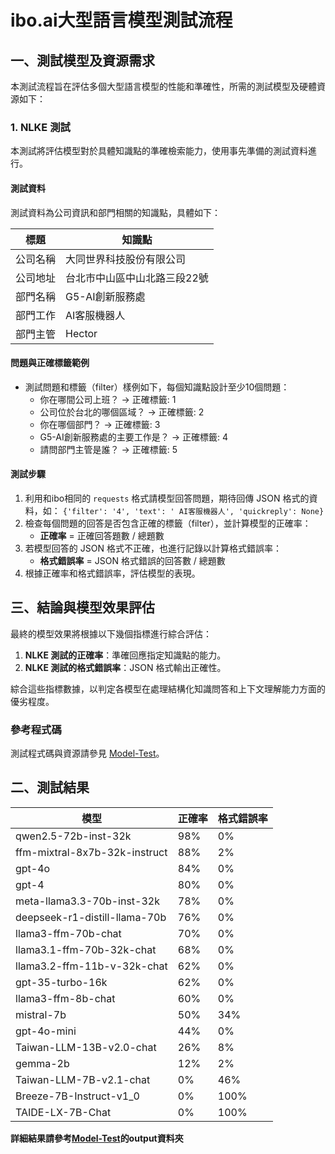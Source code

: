 # ibo.ai大型語言模型測試流程

## 一、測試模型及資源需求

本測試流程旨在評估多個大型語言模型的性能和準確性，所需的測試模型及硬體資源如下：

### 1. NLKE 測試

本測試將評估模型對於具體知識點的準確檢索能力，使用事先準備的測試資料進行。

#### 測試資料
測試資料為公司資訊和部門相關的知識點，具體如下：

| 標題     | 知識點                         |
|----------|--------------------------------|
| 公司名稱 | 大同世界科技股份有限公司       |
| 公司地址 | 台北市中山區中山北路三段22號  |
| 部門名稱 | G5-AI創新服務處               |
| 部門工作 | AI客服機器人                  |
| 部門主管 | Hector                           |

#### 問題與正確標籤範例
- 測試問題和標籤（filter）樣例如下，每個知識點設計至少10個問題：
  - 你在哪間公司上班？ → 正確標籤: 1
  - 公司位於台北的哪個區域？ → 正確標籤: 2
  - 你在哪個部門？ → 正確標籤: 3
  - G5-AI創新服務處的主要工作是？ → 正確標籤: 4
  - 請問部門主管是誰？ → 正確標籤: 5

#### 測試步驟
1. 利用和ibo相同的 `requests` 格式請模型回答問題，期待回傳 JSON 格式的資料，如： `{'filter': '4', 'text': ' AI客服機器人', 'quickreply': None}`
2. 檢查每個問題的回答是否包含正確的標籤（filter），並計算模型的正確率：
   - **正確率** = 正確回答題數 / 總題數
3. 若模型回答的 JSON 格式不正確，也進行記錄以計算格式錯誤率：
   - **格式錯誤率** = JSON 格式錯誤的回答數 / 總題數
4. 根據正確率和格式錯誤率，評估模型的表現。

## 三、結論與模型效果評估

最終的模型效果將根據以下幾個指標進行綜合評估：
1. **NLKE 測試的正確率**：準確回應指定知識點的能力。
2. **NLKE 測試的格式錯誤率**：JSON 格式輸出正確性。

綜合這些指標數據，以判定各模型在處理結構化知識問答和上下文理解能力方面的優劣程度。

### 參考程式碼
測試程式碼與資源請參見 [Model-Test](http://172.31.10.92:9091/Ryan-JR.Chen/model-test)。

## 二、測試結果
| 模型                                | 正確率 | 格式錯誤率 |
|-------------------------------------|--------|------------|
| qwen2.5-72b-inst-32k               | 98%    | 0%         |
| ffm-mixtral-8x7b-32k-instruct      | 88%    | 2%         |
| gpt-4o                             | 84%    | 0%         |
| gpt-4                              | 80%    | 0%         |
| meta-llama3.3-70b-inst-32k         | 78%    | 0%         |
| deepseek-r1-distill-llama-70b      | 76%    | 0%         |
| llama3-ffm-70b-chat                | 70%    | 0%         |
| llama3.1-ffm-70b-32k-chat          | 68%    | 0%         |
| llama3.2-ffm-11b-v-32k-chat        | 62%    | 0%         |
| gpt-35-turbo-16k                   | 62%    | 0%         |
| llama3-ffm-8b-chat                 | 60%    | 0%         |
| mistral-7b                         | 50%    | 34%        |
| gpt-4o-mini                        | 44%    | 0%         |
| Taiwan-LLM-13B-v2.0-chat           | 26%    | 8%         |
| gemma-2b                           | 12%    | 2%         |
| Taiwan-LLM-7B-v2.1-chat            | 0%     | 46%        |
| Breeze-7B-Instruct-v1_0            | 0%     | 100%       |
| TAIDE-LX-7B-Chat                   | 0%     | 100%       |

**詳細結果請參考[Model-Test](http://172.31.10.92:9091/Ryan-JR.Chen/model-test)的output資料夾**